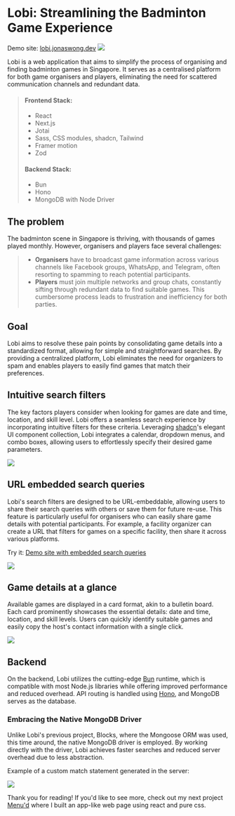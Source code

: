 # Lobi: Streamlining the Badminton Game Experience
Demo site: [lobi.jonaswong.dev](https://lobi.jonaswong.dev)
![](https://res.cloudinary.com/ds1s8ilcc/image/upload/v1709782140/Devsite/lobi/lobi-main_qnctkr.png)

Lobi is a web application that aims to simplify the process of organising and finding badminton games in Singapore. It serves as a centralised platform for both game organisers and players, eliminating the need for scattered communication channels and redundant data.

> #### Frontend Stack:
> - React
> - Next.js
> - Jotai
> - Sass, CSS modules, shadcn, Tailwind
> - Framer motion
> - Zod
> #### Backend Stack:
> - Bun
> - Hono
> - MongoDB with Node Driver

## The problem
The badminton scene in Singapore is thriving, with thousands of games played monthly. However, organisers and players face several challenges:
> - **Organisers** have to broadcast game information across various channels like Facebook groups, WhatsApp, and Telegram, often resorting to spamming to reach potential participants.
> - **Players** must join multiple networks and group chats, constantly sifting through redundant data to find suitable games.
This cumbersome process leads to frustration and inefficiency for both parties.
## Goal
Lobi aims to resolve these pain points by consolidating game details into a standardized format, allowing for simple and straightforward searches. By providing a centralized platform, Lobi eliminates the need for organizers to spam and enables players to easily find games that match their preferences.

## Intuitive search filters
The key factors players consider when looking for games are date and time, location, and skill level. Lobi offers a seamless search experience by incorporating intuitive filters for these criteria.
Leveraging [shadcn](https://ui.shadcn.com)'s elegant UI component collection, Lobi integrates a calendar, dropdown menus, and combo boxes, allowing users to effortlessly specify their desired game parameters.

![](https://res.cloudinary.com/ds1s8ilcc/image/upload/v1709791072/Devsite/lobi/Lobi-UIs_knexse.png)

## URL embedded search queries
Lobi's search filters are designed to be URL-embeddable, allowing users to share their search queries with others or save them for future re-use. This feature is particularly useful for organisers who can easily share game details with potential participants. For example, a facility organizer can create a URL that filters for games on a specific facility, then share it across various platforms.

Try it: [Demo site with embedded search queries](https://lobi.jonaswong.dev/?facilities=650525c7f4d936033e4f8847&skillLevels=Beginner%2CIntermediate%2CAdvanced%2CExpert&page=1)

![](https://res.cloudinary.com/ds1s8ilcc/image/upload/v1709791506/Devsite/lobi/lobi-url02_dmvzbx.png)


## Game details at a glance
Available games are displayed in a card format, akin to a bulletin board. Each card prominently showcases the essential details: date and time, location, and skill levels. Users can quickly identify suitable games and easily copy the host's contact information with a single click.

![](https://res.cloudinary.com/ds1s8ilcc/image/upload/c_scale,w_1000/v1709782127/Devsite/lobi/lobi-game01_ykl2ut.png)

## Backend
On the backend, Lobi utilizes the cutting-edge [Bun](https://bun.sh/) runtime, which is compatible with most Node.js libraries while offering improved performance and reduced overhead. API routing is handled using [Hono](https://hono.dev), and MongoDB serves as the database.

### Embracing the Native MongoDB Driver
Unlike Lobi's previous project, Blocks, where the Mongoose ORM was used, this time around, the native MongoDB driver is employed. By working directly with the driver, Lobi achieves faster searches and reduced server overhead due to less abstraction.

Example of a custom match statement generated in the server:

![](https://res.cloudinary.com/ds1s8ilcc/image/upload/v1709802570/Devsite/lobi/lobi-mongodriver01_ozucvi.png)

Thank you for reading! If you'd like to see more, check out my next project [Menu'd](/article/menud) where I built an app-like web page using react and pure css.
